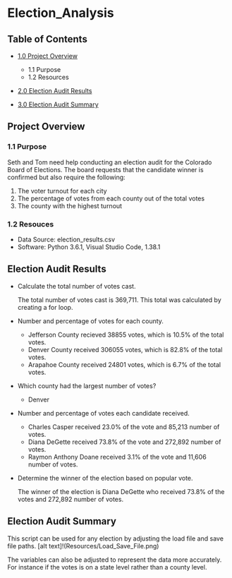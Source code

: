 # Election_Analysis

## Table of Contents
- [1.0 Project Overview](#Project-Overview)
  * 1.1 Purpose
  * 1.2 Resources
- [2.0 Election Audit Results](#Election-Audit-Results)

- [3.0 Election Audit Summary](#Election-Audit-Summary)

<a name="Project-Overview"></a>
## Project Overview
### 1.1 Purpose
Seth and Tom need help conducting an election audit for the Colorado Board of Elections. The board requests that the candidate winner is confirmed but also require the following:
 1. The voter turnout for each city
 2. The percentage of votes from each county out of the total votes
 3. The county with the highest turnout

### 1.2 Resouces
- Data Source: election_results.csv
- Software: Python 3.6.1, Visual Studio Code, 1.38.1

<a name="Election-Audit-Results"></a>
## Election Audit Results
* Calculate the total number of votes cast.
  
  The total number of votes cast is 369,711. This total was calculated by creating a for loop. 
  
* Number and percentage of votes for each county. 
  
  - Jefferson County recieved 38855 votes, which is 10.5% of the total votes. 
  - Denver County received 306055 votes, which is 82.8% of the total votes.
  - Arapahoe County received 24801 votes, which is 6.7% of the total votes. 
  
* Which county had the largest number of votes?
  - Denver
 
* Number and percentage of votes each candidate received. 
  - Charles Casper received 23.0% of the vote and 85,213 number of votes.
  - Diana DeGette received 73.8% of the vote and 272,892 number of votes.
  - Raymon Anthony Doane received 3.1% of the vote and 11,606 number of votes.
  
* Determine the winner of the election based on popular vote.

  The winner of the election is Diana DeGette who received 73.8% of the votes and 272,892 number of votes. 


<a name="Election-Audit-Summary"></a>
## Election Audit Summary

This script can be used for any election by adjusting the load file and save file paths. 
[alt text]!(Resources/Load_Save_File.png)

The variables can also be adjusted to represent the data more accurately. For instance if the votes is on a state level rather than a county level. 

